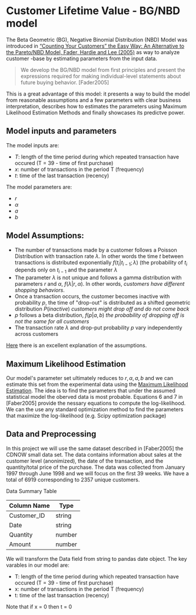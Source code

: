# Customer Lifetime Value - BG/NBD model

The Beta Geometric (BG), Negative Binomial Distribution (NBD) Model was introduced in [“Counting Your Customers” the Easy Way:
An Alternative to the Pareto/NBD Model, Fader, Hardie and Lee (2005)](http://brucehardie.com/papers/018/fader_et_al_mksc_05.pdf) as way to analyze customer -base by estimating parameters from the input data. 

> We develop the BG/NBD model from first principles and present the expressions required for making individual-level statements about future
buying behavior. [Fader2005]

This is a great advantage of this model: it presents a way to build the model from reasonable assumptions and a few parameters with clear business interpretation, describes how to estimates the parameters using Maximum Likelihood Estimation Methods and finally showcases its predictve power. 

## Model inputs and parameters

The model inputs are:
* $T$: length of the time period during which repeated transaction have occured (T = 39 - time of first purchase)
* $x$: number of transactions in the period T (frequency)
* $t$: time of the last transaction (recency)

The model parameters are:
* $r$
* $\alpha$
* $a$
* $b$

## Model Assumptions:
* The number of transactions made by a customer follows a Poisson Distribution with transaction rate $\lambda$. In other words the time $t$ between transactions is distributed exponentially $f(t_i | t_{i-1}; \lambda)$ (the probability of $t_i$ depends only on $t_{i-1}$ and the parameter $\lambda$
* The parameter $\lambda$ is not unique and follows a gamma  distribution with parameters $r$ and $\alpha$, $f(\lambda | r, \alpha)$. In other words,  _customers have different shopping behaviors_. 
* Once a transaction occurs, the customer becomes inactive with probability $p$, the time of "drop-out" is distributed as a shifted geometric distribution $P(inactive)$ _customers might drop off and do not come back_
* $p$ follows a beta distribution, $f(p|a,b)$ _the probability of dropping off is not the same for all customers_
* The transaction rate $\lambda$ and drop-put probability $p$ vary independently across customers 

[Here](https://stats.stackexchange.com/questions/251506/is-it-possible-to-understand-pareto-nbd-model-conceptually) there is an excellent explanation of the assumptions. 

## Maximum Likelihood Estimation
Our model's parameter set ultimately reduces to $r, \alpha, a, b$ and we can estimate this set from the experimental data using the [Maximum Likelihood Estimation](https://en.wikipedia.org/wiki/Maximum_likelihood_estimation). The idea is to find the parameters that under the assumed statistical model the oberved data is most probable. Equations 6 and 7 in [Faber2005] provide the nessary equations to compute the log-likelihood. We can the use any standard optimization method to find the parameters that maximize the log-likelihood (e.g. Scipy optimization package) 

## Data and Preprocessing
In this project we will use the same dataset described in [Faber2005] the CDNOW small data set. The data contains information about sales at the customer level (anonimized), the date of the transaction, and the quantity/total price of the purchase. The data was collected from January 1997 through June 1998 and we will focus on the first 39 weeks. We have a total of 6919 corresponding to 2357 unique customers. 

Data Summary Table

| Column Name   | Type          |
| ------------- | ------------- |
| Customer_ID   | string        |
| Date          | string        |
| Quantity      | number        |
| Amount        | number        |

We will transform the Data field from string to pandas date object. The key varables in our model are:
* T: length of the time period during which repeated transaction have occured (T = 39 - time of first purchase)
* x: number of transactions in the period T (frequency)
* t: time of the last transaction (recency)

Note that if x = 0 then t = 0

